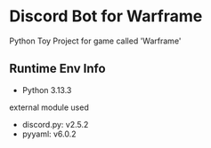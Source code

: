 # Discord Bot for Warframe

Python Toy Project for game called 'Warframe'

## Runtime Env Info

- Python 3.13.3

external module used

- discord.py: v2.5.2
- pyyaml: v6.0.2
